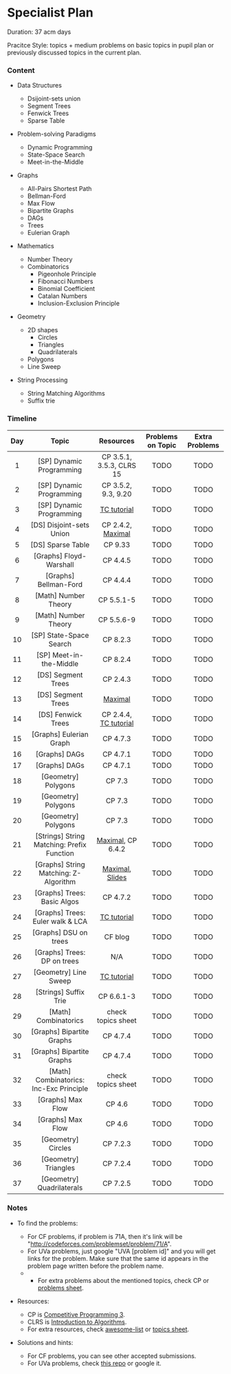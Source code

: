 # Specialist Plan

Duration: 37 acm days

Pracitce Style: topics + medium problems on basic topics in pupil plan or previously discussed topics in the current plan.

### Content

- Data Structures
    - Dsijoint-sets union
    - Segment Trees
    - Fenwick Trees
    - Sparse Table
    
- Problem-solving Paradigms
    - Dynamic Programming
    - State-Space Search
    - Meet-in-the-Middle
    
- Graphs
    - All-Pairs Shortest Path
    - Bellman-Ford
    - Max Flow
    - Bipartite Graphs
    - DAGs
    - Trees
    - Eulerian Graph

- Mathematics
    - Number Theory
    - Combinatorics
        - Pigeonhole Principle
        - Fibonacci Numbers
        - Binomial Coefficient
        - Catalan Numbers
        - Inclusion-Exclusion Principle
    
- Geometry
    - 2D shapes
        - Circles
        - Triangles
        - Quadrilaterals
    - Polygons
    - Line Sweep

- String Processing
    - String Matching Algorithms
    - Suffix trie
    
### Timeline

| Day           | Topic         | Resources  | Problems on Topic | Extra Problems |
| :-----------: |:-------------:| :---------:|:-----------------:|:--------------:|
| 1 | [SP] Dynamic Programming | CP 3.5.1, 3.5.3, CLRS 15 |  TODO | TODO |
| 2 | [SP] Dynamic Programming | CP 3.5.2, 9.3, 9.20 |  TODO | TODO |
| 3 | [SP] Dynamic Programming | [TC tutorial](https://www.topcoder.com/community/data-science/data-science-tutorials/dynamic-programming-from-novice-to-advanced/) |  TODO | TODO |
| 4 | [DS] Disjoint-sets Union | CP 2.4.2,	[Maximal](http://e-maxx.ru/algo/dsu) |  TODO | TODO |
| 5 | [DS] Sparse Table | CP 9.33 |  TODO | TODO |
| 6 | [Graphs] Floyd-Warshall | CP 4.4.5 |  TODO | TODO |
| 7 | [Graphs] Bellman-Ford | CP 4.4.4 |  TODO | TODO |
| 8 | [Math] Number Theory | CP 5.5.1-5 |  TODO | TODO |
| 9 | [Math] Number Theory | CP 5.5.6-9 |  TODO | TODO |
| 10 | [SP] State-Space Search | CP 8.2.3 |  TODO | TODO |
| 11 | [SP] Meet-in-the-Middle | CP 8.2.4 |  TODO | TODO |
| 12 | [DS] Segment Trees | CP 2.4.3 |  TODO | TODO |
| 13 | [DS] Segment Trees | [Maximal](http://e-maxx.ru/algo/segment_tree) |  TODO | TODO |
| 14 | [DS] Fenwick Trees | CP 2.4.4, [TC tutorial](https://www.topcoder.com/community/data-science/data-science-tutorials/binary-indexed-trees) |  TODO | TODO |
| 15 | [Graphs] Eulerian Graph | CP 4.7.3 |  TODO | TODO |
| 16 | [Graphs] DAGs | CP 4.7.1 |  TODO | TODO |
| 17 | [Graphs] DAGs | CP 4.7.1 |  TODO | TODO |
| 18 | [Geometry] Polygons | CP 7.3 |  TODO | TODO |
| 19 | [Geometry] Polygons | CP 7.3 |  TODO | TODO |
| 20 | [Geometry] Polygons | CP 7.3 |  TODO | TODO |
| 21 | [Strings] String Matching: Prefix Function | [Maximal](http://e-maxx.ru/algo/prefix_function), CP 6.4.2 |  TODO | TODO |
| 22 | [Graphs] String Matching: Z-Algorithm | [Maximal](http://e-maxx.ru/algo/z_function), [Slides](https://drive.google.com/file/d/0B5oUbKPT4g_ETDBERy11NDBxemc/view?usp=sharing) |  TODO | TODO |
| 23 | [Graphs] Trees: Basic Algos | CP 4.7.2 |  TODO | TODO |
| 24 | [Graphs] Trees: Euler walk & LCA | [TC tutorial](https://www.topcoder.com/community/data-science/data-science-tutorials/range-minimum-query-and-lowest-common-ancestor/) |  TODO | TODO |
| 25 | [Graphs] DSU on trees | CF blog |  TODO | TODO |
| 26 | [Graphs] Trees: DP on trees | N/A |  TODO | TODO |
| 27 | [Geometry] Line Sweep | [TC tutorial](https://www.topcoder.com/community/data-science/data-science-tutorials/line-sweep-algorithms/) |  TODO | TODO |
| 28 | [Strings] Suffix Trie | CP 6.6.1-3 |  TODO | TODO |
| 29 | [Math] Combinatorics| check topics sheet |  TODO | TODO |
| 30 | [Graphs] Bipartite Graphs | CP 4.7.4 |  TODO | TODO |
| 31 | [Graphs] Bipartite Graphs | CP 4.7.4 |  TODO | TODO |
| 32 | [Math] Combinatorics: Inc-Exc Principle | check topics sheet |  TODO | TODO |
| 33 | [Graphs] Max Flow | CP 4.6 |  TODO | TODO |
| 34 | [Graphs] Max Flow | CP 4.6 |  TODO | TODO |
| 35 | [Geometry] Circles | CP 7.2.3 |  TODO | TODO |
| 36 | [Geometry] Triangles | CP 7.2.4 |  TODO | TODO |
| 37 | [Geometry] Quadrilaterals | CP 7.2.5 |  TODO | TODO |

### Notes
- To find the problems:
    - For CF problems, if problem is 71A, then it's link will be "http://codeforces.com/problemset/problem/71/A".
    - For UVa problems, just google "UVA [problem id]" and you will get links for the problem. Make sure that the same id appears in the problem page written before the problem name.
    - - For extra problems about the mentioned topics, check CP or [problems sheet](https://docs.google.com/spreadsheets/d/1blSbPr1pAFZSzlAi2IVdTeytz2yO7Ejx9SeQWOSxY0w).
    
- Resources:
    - CP is [Competitive Programming 3](https://cpbook.net/).
    - CLRS is [Introduction to Algorithms](https://mitpress.mit.edu/books/introduction-algorithms).
    - For extra resources, check [awesome-list](https://github.com/lnishan/awesome-competitive-programming) or [topics sheet](https://docs.google.com/spreadsheets/d/1tLEm58_2bQgM7qhATSjN0fGbdLLtaOCjUFnTGniHbjI).
    
- Solutions and hints:
    - For CF problems, you can see other accepted submissions.
    - For UVa problems, check [this repo](https://github.com/AhmadElsagheer/UVa-Solutions) or google it.
    
